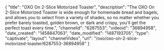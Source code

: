 {
    "title": "OXO On 2-Slice Motorized Toaster",
    "description": "The OXO On 2-Slice Motorized Toaster is wide enough for homemade bread and bagels, and allows you to select from a variety of shades, so no matter whether you prefer barely toasted, golden brown, or dark and crispy, you'll get the perfect toast every time.",
    "channelid": "6287553",
    "videoid": "36894958",
    "date_created": "1458847063",
    "date_modified": "1487193705",
    "type": "captivate",
    "layout": "channelVideo",
    "url": "\/oxo\/oxo-on-2-slice-motorized-toaster\/6287553-36894958"
}